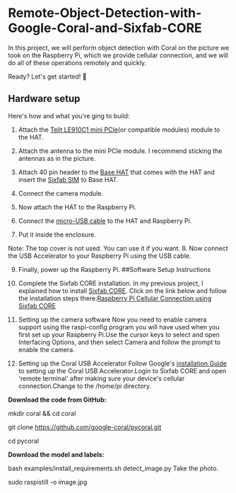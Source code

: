 # Remote-Object-Detection-with-Google-Coral-and-Sixfab-CORE
In this project, we will perform object detection with Coral on the picture we took on the Raspberry Pi, which we provide cellular connection, and we will do all of these operations remotely and quickly.

Ready? Let's get started! 🚀
## Hardware setup
Here's how and what you're ging to build:
1. Attach the [Telit LE910C1 mini PCIe](https://sixfab.com/product/telit-le910c1-mini-pcie-cat1-lte-module/)(or compatible modules) module to the HAT.

2. Attach the antenna to the mini PCIe module. I recommend sticking the antennas as in the picture.

3. Attach 40 pin header to the [Base HAT](https://sixfab.com/product/raspberry-pi-base-hat-3g-4g-lte-minipcie-cards/) that comes with the HAT and insert the [Sixfab SIM](https://sixfab.com/product/connect-sim-card-for-iot-projects/) to Base HAT.

4. Connect the camera module.

5. Now attach the HAT to the Raspberry Pi.

6. Connect the [micro-USB cable](https://sixfab.com/product/right-angle-micro-usb-cable-usb-2-0-a-male-to-micro-b-cable/) to the HAT and Raspberry Pi.

7. Put it inside the enclosure.

Note: The top cover is not used. You can use it if you want.
8. Now connect the USB Accelerator to your Raspberry Pi using the USB cable.

9. Finally, power up the Raspberry Pi.
##Software Setup Instructions
1. Complete the Sixfab CORE installation.
In my previous project, I explained how to install [Sixfab CORE](https://sixfab.com/sixfab-core/). Click on the link below and follow the installation steps there.[Raspberry Pi Cellular Connection using Sixfab CORE](https://www.hackster.io/ensarkarabudak/raspberry-pi-cellular-connection-using-sixfab-core-845f52)

2. Setting up the camera software
Now you need to enable camera support using the raspi-config program you will have used when you first set up your Raspberry Pi.Use the cursor keys to select and open Interfacing Options, and then select Camera and follow the prompt to enable the camera.

3. Setting up the Coral USB Accelerator
Follow Google's [installation Guide](https://coral.ai/docs/accelerator/get-started/) to setting up the Coral USB Accelerator.Login to Sixfab CORE and open 'remote terminal' after making sure your device's cellular connection.Change to the /home/pi directory.

**Download the code from GitHub:**

mkdir coral && cd coral

git clone https://github.com/google-coral/pycoral.git

cd pycoral

**Download the model and labels:**

bash examples/install_requirements.sh detect_image.py
Take the photo.

sudo raspistill -o image.jpg
